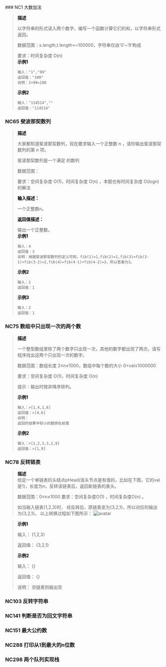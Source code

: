 ﻿﻿### NC1 大数加法

> <font color='black'>**描述**</font>
>
> 以字符串的形式读入两个数字，编写一个函数计算它们的和，以字符串形式返回。
>
> 数据范围：s.length,t.length<=100000，字符串仅由'0'~‘9’构成
>
> 要求：时间复杂度 O(n)<br/>
><font color='black'>**示例1**</font>
>
>```
>输入："1","99"
>返回值："100"
>说明：1+99=100 
>```
>
><font color='black'>**示例2**</font>
>
>```
>输入："114514",""
>返回值："114514"
>```



### NC65 斐波那契数列

> <font color='black'>**描述**</font>
>
> 大家都知道斐波那契数列，现在要求输入一个正整数 n ，请你输出斐波那契数列的第 n 项。
>
> 斐波那契数列是一个满足 的数列
>
> 数据范围：
>
> 要求：空间复杂度 O(1)，时间复杂度 O(n) ，本题也有时间复杂度 O(logn)的解法<br/>
>
> <font color='black'>**输入描述：**</font>
>
> 一个正整数n。
>
> <font color='black'>**返回值描述：**</font>
>
> 输出一个正整数。<br/>
> <font color='black'>**示例1**</font>
>
> ```
> 输入：4
> 返回值：3
> 说明：根据斐波那契数列的定义可知，fib(1)=1,fib(2)=1,fib(3)=fib(3-1)+fib(3-2)=2,fib(4)=fib(4-1)+fib(4-2)=3，所以答案为3。   
> ```
> <font color='black'>**示例2**</font>
>
> ```
> 输入：1
> 返回值：1   
> ```
> <font color='black'>**示例3**</font>
>
> ```
> 输入：2
> 返回值：1   
> ```

### NC75 数组中只出现一次的两个数

> <font color='black'>**描述**</font>
>
> 一个整型数组里除了两个数字只出现一次，其他的数字都出现了两次。请写程序找出这两个只出现一次的数字。
>
> 数据范围：数组长度 2≤n≤1000，数组中每个数的大小 0<val≤1000000
>
> 要求：空间复杂度 O(1)，时间复杂度 O(n)
>
> 提示：输出时按非降序排列。
>
> <font color='black'>**示例1**</font>
> ```
> 输入：>[1,4,1,6]
> 返回值：>[4,6]
> 说明：
> 返回的结果中较小的数排在前面    
> ``` 
> <font color='black'>**示例2**</font>
> ```
> 输入：>[1,2,3,3,2,9]
> 返回值：>[1,9]
> ```

### NC78 反转链表
> <font color='black'>**描述**</font><br/>
> 给定一个单链表的头结点pHead(该头节点是有值的，比如在下图，它的val是1)，长度为n，反转该链表后，返回新链表的表头。
> 
> 数据范围：0≤n≤1000
> 要求：空间复杂度O(1) ，时间复杂度O(n) 。
> 
> 如当输入链表{1,2,3}时，
> 经反转后，原链表变为{3,2,1}，所以对应的输出为{3,2,1}。
> 以上转换过程如下图所示：
> ![avatar](https://uploadfiles.nowcoder.com/images/20211014/423483716_1634206291971/4A47A0DB6E60853DEDFCFDF08A5CA249)

> <font color='black'>**示例1**</font>
>
> 输入：
> {1,2,3}
>
> 返回值：
> {3,2,1}
>
> <font color='black'>**示例2**</font>
>
> 输入：
> {}
> 
> 返回值：
> {}
> 
> 说明：
> 空链表则输出空    

### NC103 反转字符串



### NC141 判断是否为回文字符串



### NC151 最大公约数



### NC288 打印从1到最大的n位数



### NC298 两个队列实现栈


 